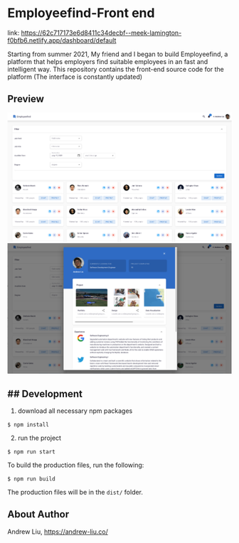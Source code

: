 # Employeefind-Front end

link: https://62c717173e6d8411c34decbf--meek-lamington-f0bfb6.netlify.app/dashboard/default

Starting from summer 2021, My friend and I began to build Employeefind, a platform that helps employers find suitable employees in an fast and intelligent way. This repository contains the front-end source code for the platform (The interface is constantly updated)

## Preview

![Website Screenshoot](public/assets/images/preview/preview1.png)
![Website Screenshoot](public/assets/images/preview/preview2.png)

## ## Development

1. download all necessary npm packages

```
$ npm install
```

2. run the project

```
$ npm run start
```

To build the production files, run the following:

```
$ npm run build
```

The production files will be in the `dist/` folder.

## About Author

Andrew Liu, https://andrew-liu.co/

